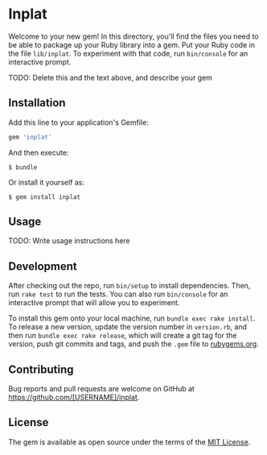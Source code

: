# Inplat

Welcome to your new gem! In this directory, you'll find the files you need to be able to package up your Ruby library into a gem. Put your Ruby code in the file `lib/inplat`. To experiment with that code, run `bin/console` for an interactive prompt.

TODO: Delete this and the text above, and describe your gem

## Installation

Add this line to your application's Gemfile:

```ruby
gem 'inplat'
```

And then execute:

    $ bundle

Or install it yourself as:

    $ gem install inplat

## Usage

TODO: Write usage instructions here

## Development

After checking out the repo, run `bin/setup` to install dependencies. Then, run `rake test` to run the tests. You can also run `bin/console` for an interactive prompt that will allow you to experiment.

To install this gem onto your local machine, run `bundle exec rake install`. To release a new version, update the version number in `version.rb`, and then run `bundle exec rake release`, which will create a git tag for the version, push git commits and tags, and push the `.gem` file to [rubygems.org](https://rubygems.org).

## Contributing

Bug reports and pull requests are welcome on GitHub at https://github.com/[USERNAME]/inplat.


## License

The gem is available as open source under the terms of the [MIT License](http://opensource.org/licenses/MIT).


